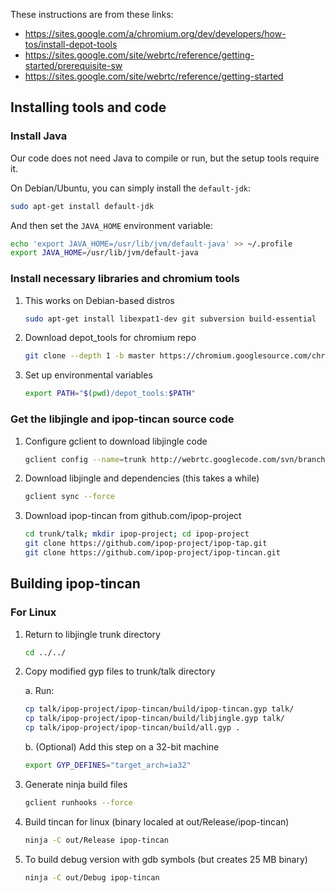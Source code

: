 These instructions are from these links:

-   https://sites.google.com/a/chromium.org/dev/developers/how-tos/install-depot-tools
-   https://sites.google.com/site/webrtc/reference/getting-started/prerequisite-sw
-   https://sites.google.com/site/webrtc/reference/getting-started

## Installing tools and code

### Install Java

Our code does not need Java to compile or run, but the setup tools require it.

On Debian/Ubuntu, you can simply install the `default-jdk`:

```bash
sudo apt-get install default-jdk
```

And then set the `JAVA_HOME` environment variable:

```bash
echo 'export JAVA_HOME=/usr/lib/jvm/default-java' >> ~/.profile
export JAVA_HOME=/usr/lib/jvm/default-java
```

### Install necessary libraries and chromium tools

1.  This works on Debian-based distros

    ```bash
    sudo apt-get install libexpat1-dev git subversion build-essential
    ```

2.  Download depot_tools for chromium repo

    ```bash
    git clone --depth 1 -b master https://chromium.googlesource.com/chromium/tools/depot_tools.git
    ```

3.  Set up environmental variables

    ```bash
    export PATH="$(pwd)/depot_tools:$PATH"
    ```

### Get the libjingle and ipop-tincan source code

1.  Configure gclient to download libjingle code

    ```bash
    gclient config --name=trunk http://webrtc.googlecode.com/svn/branches/3.44
    ```

2.  Download libjingle and dependencies (this takes a while)

    ```bash
    gclient sync --force
    ```

3.  Download ipop-tincan from github.com/ipop-project

    ```bash
    cd trunk/talk; mkdir ipop-project; cd ipop-project
    git clone https://github.com/ipop-project/ipop-tap.git
    git clone https://github.com/ipop-project/ipop-tincan.git
    ```

## Building ipop-tincan

### For Linux

1.  Return to libjingle trunk directory

    ```bash
    cd ../../
    ```

2.  Copy modified gyp files to trunk/talk directory

    a.  Run:

    ```bash
    cp talk/ipop-project/ipop-tincan/build/ipop-tincan.gyp talk/
    cp talk/ipop-project/ipop-tincan/build/libjingle.gyp talk/
    cp talk/ipop-project/ipop-tincan/build/all.gyp .
    ```

    b.  (Optional) Add this step on a 32-bit machine

    ```bash
    export GYP_DEFINES="target_arch=ia32"
    ```

3.  Generate ninja build files

    ```bash
    gclient runhooks --force
    ```

4.  Build tincan for linux (binary localed at out/Release/ipop-tincan)

    ```bash
    ninja -C out/Release ipop-tincan
    ```

5.  To build debug version with gdb symbols (but creates 25 MB binary)

    ```bash
    ninja -C out/Debug ipop-tincan
    ```